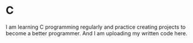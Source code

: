 # C
I am learning C programming regularly and practice creating projects to become a better programmer.  And I am uploading my written code here.

